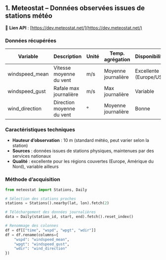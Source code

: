 ## 1. Meteostat – Données observées issues de stations météo

🔗 **Lien API** : [https://dev.meteostat.net/](https://dev.meteostat.net/)

### Données récupérées

| Variable         | Description                     | Unité | Temp. agrégation  | Disponibilité |
|------------------|----------------------------------|--------|--------------------|----------------|
| windspeed_mean   | Vitesse moyenne du vent         | m/s    | Moyenne journalière | Excellente (Europe/US) |
| windspeed_gust   | Rafale max journalière          | m/s    | Max journalière     | Variable       |
| wind_direction   | Direction moyenne du vent       | °      | Moyenne journalière | Bonne          |

### Caractéristiques techniques

- **Hauteur d’observation** : 10 m (standard météo, peut varier selon la station)
- **Sources** : données issues de stations physiques, maintenues par des services nationaux
- **Qualité** : excellente pour les régions couvertes (Europe, Amérique du Nord), variable ailleurs

### Méthode d’acquisition

```python
from meteostat import Stations, Daily

# Sélection des stations proches
stations = Stations().nearby(lat, lon).fetch(2)

# Téléchargement des données journalières
data = Daily(station_id, start, end).fetch().reset_index()

# Renommage des colonnes
df = df[["time", "wspd", "wpgt", "wdir"]]
df = df.rename(columns={
    "wspd": "windspeed_mean",
    "wpgt": "windspeed_gust",
    "wdir": "wind_direction"
})

